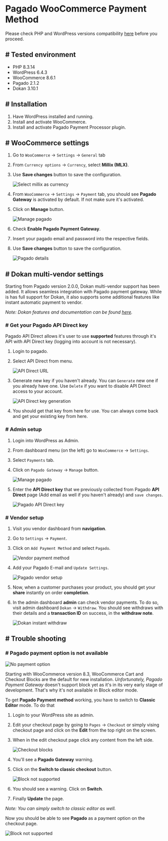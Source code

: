 # Pagado WooCommerce Payment Method
Please check PHP and WordPress versions compatibility [here](https://make.wordpress.org/core/handbook/references/php-compatibility-and-wordpress-versions/) before you proceed.

## # Tested environment
* PHP 8.3.14
* WordPress 6.4.3
* WooCommerce 8.6.1
* Pagado 2.1.2
* Dokan 3.10.1

## # Installation
1. Have WordPress installed and running.
2. Install and activate WooCommerce.
3. Install and activate Pagado Payment Processor plugin.

## # WooCommerce settings
1. Go to `WooCommerce` -> `Settings` -> `General` tab
2. From `Currency options` -> `Currency`, select **Millix (MLX)**.
3. Use **Save changes** button to save the configuration.

    ![Select millix as currency](./doc-img/select-currency.png)

1. From `WooCommerce` -> `Settings` -> `Payment` tab, you should see **Pagado Gateway** is activated by default. If not make sure it's activated.
2. Click on **Manage** button.

    ![Manage pagado](./doc-img/manage-pagado.png)

1. Check **Enable Pagado Payment Gateway**.
2. Insert your pagado email and password into the respective fields.
3. Use **Save changes** button to save the configuration.

    ![Pagado details](./doc-img/pagado-login.png)

## # Dokan multi-vendor settings
Starting from Pagado version 2.0.0, Dokan multi-vendor support has been added. It allows seamless integration with Pagado payment gateway. While is has full support for Dokan, it also supports some additional features like instant automatic payment to vendor.

*Note: Dokan features and documentation can be found [here](https://dokan.co/docs/wordpress).*

### # Get your Pagado API Direct key
Pagado API Direct allows it's user to use **supported** features through it's API with API Direct key (logging into account is not necessary).

1. Login to pagado.
2. Select API Direct from menu.

    ![API Direct URL](./doc-img/profile-api-direct-url.png)

3. Generate new key if you haven't already. You can `Generate` new one if you already have one. Use `Delete` if you want to disable API Direct access to your account.

    ![API Direct key generation](./doc-img/api-direct-key-generation.png)

4. You should get that key from here for use. You can always come back and get your existing key from here.

### # Admin setup
1. Login into WordPress as Admin.
2. From dashboard menu (on the left) go to `WooCommerce` -> `Settings`.
3. Select `Payments` tab.
4. Click on `Pagado Gateway` -> `Manage` button.

    ![Manage pagado](./doc-img/manage-pagado.png)

5. Enter the **API Direct key** that we previously collected from Pagado **API Direct** page (Add email as well if you haven't already) and `save changes`.

    ![Pagado API Direct key](./doc-img/wp-api-direct-key-setup.png)

### # Vendor setup
1. Visit you vendor dashboard from **navigation**.
2. Go to `Settings` -> `Payment`.
3. Click on `Add Payment Method` and select `Pagado`.

    ![Vendor payment method](./doc-img/dokan-add-payment-method.png)

4. Add your Pagado E-mail and `Update Settings`.

    ![Pagado vendor setup](./doc-img/dokan-add-pagado-payment-method.png)

5. Now, when a customer purchases your product, you should get your **share** instantly on order **completion**.
6. In the admin dashboard **admin** can check vendor payments. To do so, visit admin dashboard `Dokan` -> `Withdraw`. You should see withdraws with their details and a **transaction ID** on success, in the **withdraw note**.

    ![Dokan instant withdraw](./doc-img/dokan-pagado-instant-withdraw.png)

## # Trouble shooting
### # Pagado payment option is not available
![No payment option](./doc-img/no-payment-option.png)

Starting with WooCommerce version 8.3, WooCommerce Cart and Checkout Blocks are the default for new installation. *Unfortunately, Pagado Payment Gateway* doesn't support block yet as it's in its very early stage of development. That's why it's not available in Block editor mode.

To get **Pagado Payment method** working, you have to switch to **Classic Editor** mode. To do that

1. Login to your WordPress site as admin.
2. Edit your checkout page by going to `Pages` -> `Checkout` or simply vising checkout page and click on the **Edit** from the top right on the screen.
3. When in the edit checkout page click any content from the left side.

    ![Checkout blocks](./doc-img/checkout-block.png)

1. You'll see a **Pagado Gateway** warning.
2. Click on the **Switch to classic checkout** button.

    ![Block not supported](./doc-img/block-warning.png)

1. You should see a warning. Click on **Switch**.
2. Finally **Update** the page.

*Note: You can simply switch to classic editor as well.*

Now you should be able to see **Pagado** as a payment option on the checkout page.

![Block not supported](./doc-img/pagado-payment-method.png)
